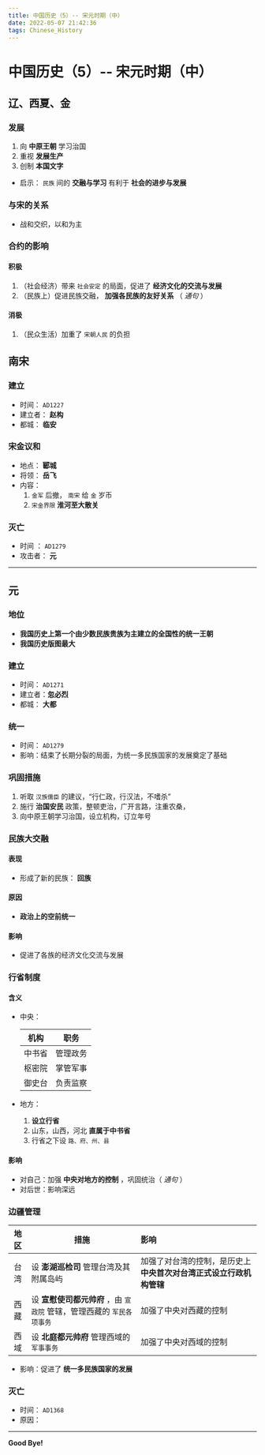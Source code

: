 ```yaml
---
title: 中国历史（5）-- 宋元时期（中）
date: 2022-05-07 21:42:36
tags: Chinese_History
---
```


# 中国历史（5）-- 宋元时期（中）

## 辽、西夏、金

### 发展

1. 向 **中原王朝** 学习治国
2. 重视 **发展生产** 
3. 创制 **本国文字** 

- 启示： `民族` 间的 **交融与学习** 有利于 **社会的进步与发展** 

### 与宋的关系

- 战和交织，以和为主

### 合约的影响

#### 积极

1. （社会经济）带来 `社会安定` 的局面，促进了 **经济文化的交流与发展** 
2. （民族上）促进民族交融， **加强各民族的友好关系** （ *通句* ）

#### 消极

1. （民众生活）加重了 `宋朝人民` 的负担

## 南宋

### 建立

- 时间： `AD1227` 
- 建立者： **赵构** 
- 都城： **临安** 

### 宋金议和

- 地点： **郾城** 
- 将领： **岳飞** 
- 内容：
  1.  `金军` 后撤， `南宋` 给 `金` 岁币
  2.  `宋金界限`  **淮河至大散关**

### 灭亡

- 时间 ： `AD1279` 
- 攻击者： **元** 



---

## 元

### 地位

-  **我国历史上第一个由少数民族贵族为主建立的全国性的统一王朝** 
-  **我国历史版图最大** 

### 建立

- 时间： `AD1271` 
- 建立者：**忽必烈** 
- 都城： **大都** 

### 统一

- 时间： `AD1279` 
- 影响：结束了长期分裂的局面，为统一多民族国家的发展奠定了基础

### 巩固措施

1. 听取 `汉族儒臣` 的建议，“行仁政，行汉法，不嗜杀”
2. 施行 **治国安民** 政策，整顿吏治，广开言路，注重农桑，
3. 向中原王朝学习治国，设立机构，订立年号

### 民族大交融

#### 表现

- 形成了新的民族： **回族** 

#### 原因

-  **政治上的空前统一** 

#### 影响

- 促进了各族的经济文化交流与发展

### 行省制度

#### 含义

- 中央：

  | 机构   | 职务     |
  | ------ | -------- |
  | 中书省 | 管理政务 |
  | 枢密院 | 掌管军事 |
  | 御史台 | 负责监察 |

- 地方：

  1.  **设立行省** 
  2.  山东，山西，河北 **直属于中书省** 
  3.  行省之下设 `路、府、州、县` 

#### 影响

- 对自己：加强 **中央对地方的控制** ，巩固统治（ *通句* ）
- 对后世：影响深远

### 边疆管理

| 地区 | 措施                                                         | 影响                                                         |
| :--: | ------------------------------------------------------------ | :----------------------------------------------------------- |
| 台湾 | 设 **澎湖巡检司** 管理台湾及其附属岛屿                       | 加强了对台湾的控制，是历史上 **中央首次对台湾正式设立行政机构管辖** |
| 西藏 | 设 **宣慰使司都元帅府** ，由 `宣政院` 管辖，管理西藏的 `军民各项事务` | 加强了中央对西藏的控制                                       |
| 西域 | 设 **北庭都元帅府** 管理西域的 `军事事务`                    | 加强了中央对西域的控制                                       |

- 影响：促进了 **统一多民族国家的发展** 



### 灭亡

- 时间： `AD1368` 
- 原因：

---

**Good Bye!** 
